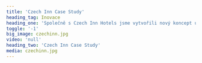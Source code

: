 ```yaml
---
title: 'Czech Inn Case Study'
heading_tag: Inovace
heading_one: 'Společně s Czech Inn Hotels jsme vytvořili nový koncept ubytování.'
toggle: '-1'
big_image: czechinn.jpg
video: 'null'
heading_two: 'Czech Inn Case Study'
media: czechinn.jpg
---
```


